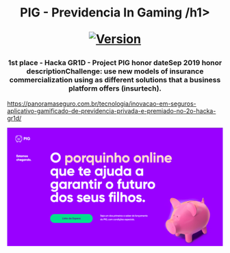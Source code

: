 <h1 align="center">PIG - Previdencia In Gaming /h1>
<p>
  <a href="https://www.npmjs.com/package/weather-app" target="_blank">
    <img alt="Version" src="https://img.shields.io/npm/v/weather-app.svg">
  </a>
</p>

<h3 align="center">
1st place - Hacka GR1D - Project PIG
honor dateSep 2019
honor descriptionChallenge: use new models of insurance commercialization using as different solutions that a business platform offers (insurtech).
</h3>

<a href="https://panoramaseguro.com.br/tecnologia/inovacao-em-seguros-aplicativo-gamificado-de-previdencia-privada-e-premiado-no-2o-hacka-gr1d/">https://panoramaseguro.com.br/tecnologia/inovacao-em-seguros-aplicativo-gamificado-de-previdencia-privada-e-premiado-no-2o-hacka-gr1d/</a>

<img src="assets/profile.png">

